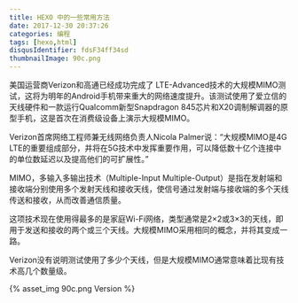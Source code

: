 ```yaml
---
title: HEXO 中的一些常用方法
date: 2017-12-30 20:37:26
categories: 编程
tags: [hexo,html]
disqusIdentifier: fdsF34ff34sd
thumbnailImage: 90c.png
---
```


美国运营商Verizon和高通已经成功完成了 LTE-Advanced技术的大规模MIMO测试，这将为明年的Android手机带来重大的网络速度提升。该测试使用了爱立信的天线硬件和一款运行Qualcomm新型Snapdragon 845芯片和X20调制解调器的原型手机，这是首次在消费级设备上演示大规模MIMO。
<!-- more -->

Verizon首席网络工程师兼无线网络负责人Nicola Palmer说：“大规模MIMO是4G LTE的重要组成部分，并将在5G技术中发挥重要作用，可以降低数十亿个连接中的单位数延迟以及提高他们的可扩展性。”

MIMO，多输入多输出技术（Multiple-Input Multiple-Output）是指在发射端和接收端分别使用多个发射天线和接收天线，使信号通过发射端与接收端的多个天线传送和接收，从而改善通信质量。

这项技术现在使用得最多的是家庭Wi-Fi网络，类型通常是2×2或3×3的天线，即用于发送和接收的两个或三个天线。大规模MIMO采用相同的概念，并将其变成一路。

Verizon没有说明测试使用了多少个天线，但是大规模MIMO通常意味着比现有技术高几个数量级。

{% asset_img 90c.png Version %}